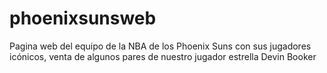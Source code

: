 # phoenixsunsweb
Pagina web del equipo de la NBA de los Phoenix Suns con sus jugadores icónicos, venta de algunos pares de nuestro jugador estrella Devin Booker
